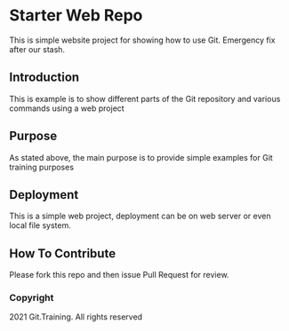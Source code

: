 # Starter Web Repo

This is simple website project for showing how to use Git. Emergency fix after our stash.

## Introduction

This is example is to show different parts of the Git repository and various commands using a web project

## Purpose

As stated above, the main purpose is to provide simple examples for Git training purposes

## Deployment

This is a simple web project, deployment can be on web server or even local file system.

## How To Contribute
Please fork this repo and then issue Pull Request for review.

### Copyright
2021 Git.Training. All rights reserved